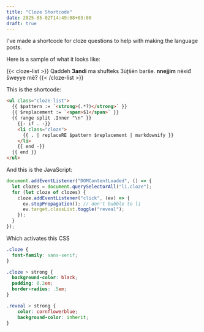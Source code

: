 ```yaml
---
title: "Cloze Shortcode"
date: 2025-05-02T14:49:08+03:00
draft: true
---
```


I've made a shortcode for cloze questions to help with making the language posts.

Here is a sample of what it looks like:

{{< cloze-list >}}
Qaddeh **3andi** ma shufteks
3ūʈšēn barše. **nnejjim** nēxiđ šweyye mē?
{{< /cloze-list >}}

This is the shortcode:

```html
<ul class="cloze-list">
  {{ $pattern := `<strong>(.*?)</strong>` }}
  {{ $replacement := `<span>$1</span>` }}
  {{ range split .Inner "\n" }}
    {{- if . -}}
    <li class="cloze">
      {{ . | replaceRE $pattern $replacement | markdownify }}
    </li>
    {{ end -}}
  {{ end }}
</ul>
```

And this is the JavaScript:

```javascript
document.addEventListener("DOMContentLoaded", () => {
  let clozes = document.querySelectorAll("li.cloze");
  for (let cloze of clozes) {
    cloze.addEventListener("click", (ev) => {
      ev.stopPropagation(); // don't bubble to li
      ev.target.classList.toggle("reveal");
    });
  }
});
```

Which activates this CSS

```css
.cloze {
  font-family: sans-serif;
}

.cloze > strong {
  background-color: black;
  padding: 0.2em;
  border-radius: .5em;
}

.reveal > strong {
    color: cornflowerblue;
    background-color: inherit;
}
```
